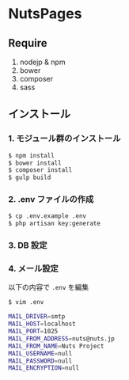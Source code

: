 # NutsPages

## Require

1. nodejp & npm
2. bower
3. composer
4. sass

## インストール

### 1. モジュール群のインストール

```bash
$ npm install
$ bower install
$ composer install
$ gulp build
```

### 2. .env ファイルの作成

```bash
$ cp .env.example .env
$ php artisan key:generate
```

### 3. DB 設定

### 4. メール設定

以下の内容で ``.env`` を編集

```bash
$ vim .env

MAIL_DRIVER=smtp
MAIL_HOST=localhost
MAIL_PORT=1025
MAIL_FROM_ADDRESS=nuts@nuts.jp
MAIL_FROM_NAME=Nuts Project
MAIL_USERNAME=null
MAIL_PASSWORD=null
MAIL_ENCRYPTION=null
```

